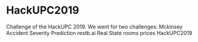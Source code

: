 # HackUPC2019

Challenge of the HackUPC 2019. 
We went for two challenges:
Mckinsey Accident Severity Prediction
restb.ai Real State rooms prices
HackUPC2019
